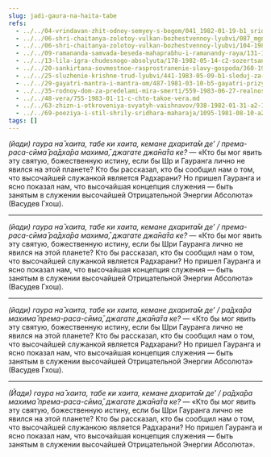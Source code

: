```yaml
---
slug: jadi-gaura-na-haita-tabe
refs:
  - ../../04-vrindavan-zhit-odnoy-semyey-s-bogom/041_1982-01-19-b1_sridharmj_zemlya_samopojertvovaniya.md
  - ../../06-shri-chaitanya-zolotoy-vulkan-bozhestvennoy-lyubvi/087_mgnoveniyapr_4-5_sridharmj_velikodushiye_mahaprabhu_i_yego_sputnikov.md
  - ../../06-shri-chaitanya-zolotoy-vulkan-bozhestvennoy-lyubvi/104-1982-01-24-b1-velikaya-milost-svyatyh-stop-shri-gaurangi.md
  - ../../09-ramananda-samvada-beseda-mahaprabhu-i-ramanandy-raya/131-1982-01-12-c2-ramananda-samvada-klyuch-k-ponimaniyu-ucheniya-shridhara-maharadzha.md
  - ../../13-lila-igra-chudesnogo-absolyuta/178-1982-05-14-c2-sozertsanie-lily-v-glubokom-transe.md
  - ../../20-sankirtana-sovmestnoe-rasprostranenie-slavy-gospoda/360-1982-02-17-a3-golod-na-hari-kathu.md
  - ../../25-sluzhenie-krishne-trud-lyubvi/441-1983-05-09-b1-sleduj-za-angelami.md
  - ../../29-gayatri-mantra-i-mantra-om/487-1981-03-10-b5-gayatri-prizyvaet-k-sluzheniyu-lyubvi-i-krasote.md
  - ../../35-rodnoy-dom-za-predelami-mira-smerti/559-1983-06-27-realnost-very-za-predelami-mira-smerti.md
  - ../../48-vera/755-1983-01-11-c-chto-takoe-vera.md
  - ../../63-zhizn-i-otkroveniya-svyatyh-vaishnavov/938-1982-01-31-a2-1-vasudev-datta-i-vasudev-ghosh.md
  - ../../69-poeziya-i-stil-shrily-sridhara-maharaja/1095-1981-08-10-a2-b1-shridhar-maharadzh-o-stile-svoej-propovedi-i-poezii.md
tags: []
---
```


*(йади) гаура на̄ хаита, табе ки хаита, кемане дхарита̄м де’ / према-раса-сӣма̄ ра̄дха̄ра махима̄, джагате джа̄на̄та ке?* — «Кто бы мог явить эту святую, божественную истину, если бы Шр и Гауранга лично не явился на этой планете? Кто бы рассказал, кто бы сообщил нам о том, что высочайшей служанкой является Радхарани? Но пришел Гауранга и ясно показал нам, что высочайшая концепция служения — быть занятым в служении высочайшей Отрицательной Энергии Абсолюта» (Васудев Гхош).

---

*(йади) гаура на̄ хаита, табе ки хаита, кемане дхарита̄м де’ / према-раса-сӣма̄ ра̄дха̄ра махима̄, джагате джа̄на̄та ке?* — «Кто бы мог явить эту святую, божественную истину, если бы Шри Гауранга лично не явился на этой планете? Кто бы рассказал, кто бы сообщил нам о том, что высочайшей служанкой является Радхарани? Но пришел Гауранга и ясно показал нам, что высочайшая концепция служения — быть занятым в служении высочайшей Отрицательной Энергии Абсолюта» (Васудев Гхош).

---

*(йади) гаура на̄ хаита, табе ки хаита, кемане дхарита̄м де’ / ра̄дха̄ра махима̄ према-раса-сӣма̄, джагате джа̄на̄та ке?* — «Кто бы мог явить эту святую, божественную истину, если бы Шри Гауранга лично не явился на этой планете? Кто бы рассказал, кто бы сообщил нам о том, что высочайшей служанкой является Радхарани? Но пришел Гауранга и ясно показал нам, что высочайшая концепция служения — быть занятым в служении высочайшей Отрицательной Энергии Абсолюта» (Васудев Гхош).

---

*(Йади) гаура на̄ хаита, табе ки хаита, кемане дхарита̄м де’ / ра̄дха̄ра махима̄ према-раса-сӣма̄, джагате джа̄на̄та ке?* — «Кто бы мог явить эту святую, божественную истину, если бы Шри Гауранга лично не явился на этой планете? Кто бы рассказал, кто бы сообщил нам о том, что высочайшей служанкою является Радхарани? Но пришел Гауранга и ясно показал нам, что высочайшая концепция служения — быть занятым в служении высочайшей Отрицательной Энергии Абсолюта».
